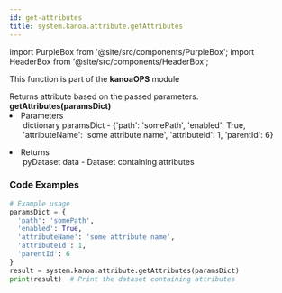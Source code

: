 ```yaml
---
id: get-attributes
title: system.kanoa.attribute.getAttributes
---
```


import PurpleBox from '@site/src/components/PurpleBox';
import HeaderBox from '@site/src/components/HeaderBox';

<PurpleBox>This function is part of the <b>kanoaOPS</b> module</PurpleBox>

<HeaderBox header="Description">
  Returns attribute based on the passed parameters.
</HeaderBox>

<HeaderBox header="Syntax">
  <b>getAttributes(paramsDict)</b>
    <li>Parameters <br />
      <ul>dictionary paramsDict - &#123;'path': 'somePath', 'enabled': True, 'attributeName': 'some attribute name', 'attributeId': 1, 'parentId': 6}</ul>
    </li>
    <li>Returns <br />
      <ul>pyDataset data - Dataset containing attributes</ul>
    </li>

</HeaderBox>

### Code Examples

```python
# Example usage
paramsDict = {
  'path': 'somePath',
  'enabled': True,
  'attributeName': 'some attribute name',
  'attributeId': 1,
  'parentId': 6
}
result = system.kanoa.attribute.getAttributes(paramsDict)
print(result)  # Print the dataset containing attributes